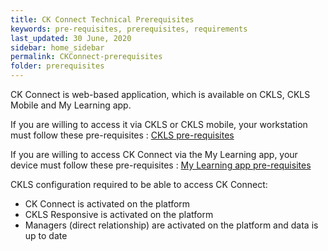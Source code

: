 ```yaml
---
title: CK Connect Technical Prerequisites
keywords: pre-requisites, prerequisites, requirements
last_updated: 30 June, 2020
sidebar: home_sidebar
permalink: CKConnect-prerequisites
folder: prerequisites
---
```


CK Connect is web-based application, which is available on CKLS, CKLS Mobile and My Learning app.

If you are willing to access it via CKLS or CKLS mobile, your workstation must follow these pre-requisites : [CKLS pre-requisites](/CKLS-prerequisites)

If you are willing to access CK Connect via the My Learning app, your device must follow these pre-requisites : [My Learning app pre-requisites](/MyLearning-prerequisites)

CKLS configuration required to be able to access CK Connect:
* CK Connect is activated on the platform
* CKLS Responsive is activated on the platform
* Managers (direct relationship) are activated on the platform and data is up to date